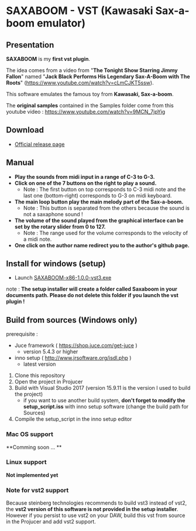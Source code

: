 # SAXABOOM - VST (Kawasaki Sax-a-boom emulator)

## Presentation

**SAXABOOM** is my **first vst plugin**. 

The idea comes from a video from "**The Tonight Show Starring Jimmy Fallon**" named "**Jack Black Performs His Legendary Sax-A-Boom with The Roots**" (https://www.youtube.com/watch?v=cLmCJKT5ssw).

This software emulates the famous toy from **Kawasaki, Sax-a-boom**.

The **original samples** contained in the Samples folder come from
this youtube video : https://www.youtube.com/watch?v=9MCN_7jpYig

## Download

- [Official release page](https://github.com/david6983/saxaboom/releases)

## Manual

- **Play the sounds from midi input in a range of C-3 to G-3.**
- **Click on one of the 7 buttons on the right to play a sound.**
    - Note : The first button on top corresponds to C-3 midi note and the last one (bottom-right) corresponds to G-3 on midi keyboard.
- **The main loop button play the main melody part of the Sax-a-boom.**
    - Note : This button is separated from the others because the sound is not a saxaphone sound !
- **The volume of the sound played from the graphical interface can be set by the rotary slider from 0 to 127.**
    - Note : The range used for the volume corresponds to the velocity of a midi note.
- **One click on the author name redirect you to the author's github page.**

## Install for windows (setup)

- Launch [SAXABOOM-x86-1.0.0-vst3.exe](https://github.com/david6983/saxaboom/releases)

note : **The setup installer will create a folder called Saxaboom in your documents path. Please do not delete this folder if you launch the vst plugin !**

## Build from sources (Windows only)

prerequisite :
- Juce framework ( https://shop.juce.com/get-juce ) 
    - version 5.4.3 or higher
- inno setup ( http://www.jrsoftware.org/isdl.php )
    - latest version

1) Clone this repository
2) Open the project in Projucer
3) Build with Visual Studio 2017 (version 15.9.11 is the version I used to build the project)
    - if you want to use another build system, **don't forget to modify the setup_script.iss** with inno setup software (change the build path for Sources)
4) Compile the setup_script in the inno setup editor

### Mac OS support

**Comming soon ... **

### Linux support

**Not implemented yet**

### Note for vst2 support

Because steinberg technologies recommends to build vst3 instead of vst2, the **vst2 version of this software is not provided in the setup installer**. However if you persist to use vst2 on your DAW, build this vst from source in the Projucer and add vst2 support.

